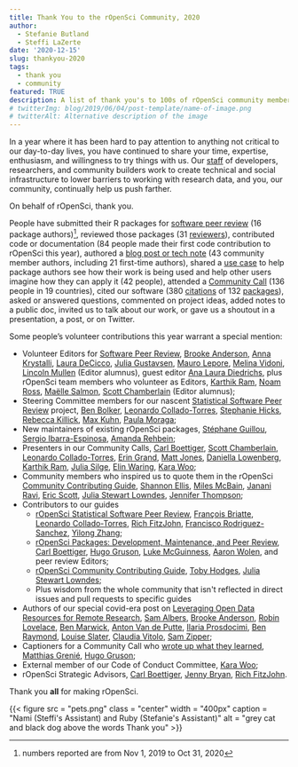 ```yaml
---
title: Thank You to the rOpenSci Community, 2020
author:
  - Stefanie Butland
  - Steffi LaZerte
date: '2020-12-15'
slug: thankyou-2020
tags:
  - thank you
  - community
featured: TRUE
description: A list of thank you's to 100s of rOpenSci community members!
# twitterImg: blog/2019/06/04/post-template/name-of-image.png
# twitterAlt: Alternative description of the image
---
```


In a year where it has been hard to pay attention to anything not critical to our day-to-day lives, you have continued to share your time, expertise, enthusiasm, and willingness to try things with us. Our [staff](/about/#team) of developers, researchers, and community builders work to create technical and social infrastructure to lower barriers to working with research data, and you, our community, continually help us push farther.

On behalf of rOpenSci, thank you. 

People have submitted their R packages for [software peer review](/software-review/) (16 package authors)[^1], reviewed those packages (31 [reviewers](https://devguide.ropensci.org/softwarereviewintro.html#reviewers)), contributed code or documentation (84 people made their first code contribution to rOpenSci this year), authored a [blog post or tech note](/archive/) (43 community member authors, including 21 first-time authors), shared a [use case](/usecases/) to help package authors see how their work is being used and help other users imagine how they can apply it (42 people), attended a [Community Call](/commcalls/) (136 people in 19 countries), cited our software (380 [citations](/citations/) of 132 [packages](/packages/all/)), asked or answered questions, commented on project ideas, added notes to a public doc, invited us to talk about our work, or gave us a shoutout in a presentation, a post, or on Twitter.

Some people’s volunteer contributions this year warrant a special mention:

*   Volunteer Editors for [Software Peer Review](/software-review/), [Brooke Anderson](/author/brooke-anderson/), [Anna Krystalli](/author/anna-krystalli/), [Laura DeCicco](/author/laura-decicco/), [Julia Gustavsen](/author/julia-gustavsen/), [Mauro Lepore](/author/mauro-lepore/), [Melina Vidoni](/author/melina-vidoni/), [Lincoln Mullen](/author/lincoln-mullen/) (Editor alumnus), guest editor [Ana Laura Diedrichs](https://github.com/anadiedrichs), plus rOpenSci team members who volunteer as Editors, [Karthik Ram](/author/karthik-ram/), [Noam Ross](/author/noam-ross/), [Maëlle Salmon](/author/maëlle-salmon/), [Scott Chamberlain](/author/scott-chamberlain/) (Editor alumnus);
*   Steering Committee members for our nascent [Statistical Software Peer Review](/software-review/) project, [Ben Bolker](https://ms.mcmaster.ca/~bolker/), [Leonardo Collado-Torres](http://lcolladotor.github.io/), [Stephanie Hicks](https://www.stephaniehicks.com/), [Rebecca Killick](http://www.lancs.ac.uk/~killick/), [Max Kuhn](http://appliedpredictivemodeling.com/), [Paula Moraga](http://www.paulamoraga.com/);
*   New maintainers of existing rOpenSci packages, [Stéphane Guillou](https://stragu.gitlab.io/), [Sergio Ibarra-Espinosa](https://github.com/ibarraespinosa), [Amanda Rehbein](https://github.com/salvatirehbein);
*   Presenters in our Community Calls, [Carl Boettiger](/author/carl-boettiger/), [Scott Chamberlain](/author/scott-chamberlain/), [Leonardo Collado-Torres](/author/leonardo-collado-torres/), [Erin Grand](/author/erin-grand/), [Matt Jones](/author/matt-jones/), [Daniella Lowenberg](/author/daniella-lowenberg/), [Karthik Ram](/author/karthik-ram/), [Julia Silge](/author/julia-silge/), [Elin Waring](/author/elin-waring/), [Kara Woo](/author/kara-woo/);
*   Community members who inspired us to quote them in the rOpenSci [Community Contributing Guide](https://contributing.ropensci.org/), [Shannon Ellis](/author/shannon-e.-ellis/), [Miles McBain](/author/miles-mcbain/), [Janani Ravi](/author/janani-ravi/), [Eric Scott](https://www.ericrscott.com/), [Julia Stewart Lowndes](/author/julia-stewart-lowndes/), [Jennifer Thompson](/author/jennifer-thompson/);
*   Contributors to our guides
    *   [rOpenSci Statistical Software Peer Review](https://ropenscilabs.github.io/statistical-software-review-book/index.html), [François Briatte](https://github.com/briatte), [Leonardo Collado-Torres](http://lcolladotor.github.io/), [Rich FitzJohn](/author/rich-fitzjohn/), [Francisco Rodriguez-Sanchez](https://frodriguezsanchez.net/), [Yilong Zhang](https://github.com/elong0527);
    *   [rOpenSci Packages: Development, Maintenance, and Peer Review](https://devguide.ropensci.org/), [Carl Boettiger](/author/carl-boettiger/), [Hugo Gruson](/author/hugo-gruson/), [Luke McGuinness](/author/luke-mcguinness/), [Aaron Wolen](/author/aaron-wolen/), and peer review Editors;
    *   [rOpenSci Community Contributing Guide](https://contributing.ropensci.org/), [Toby Hodges](https://github.com/tobyhodges), [Julia Stewart Lowndes](/author/julia-stewart-lowndes/);
    *  Plus wisdom from the whole community that isn't reflected in direct issues and pull requests to specific guides
*   Authors of our special covid-era post on [Leveraging Open Data Resources for Remote Research](/blog/2020/05/19/covid-19-open-data/), [Sam Albers](/author/sam-albers/), [Brooke Anderson](/author/brooke-anderson/), [Robin Lovelace](/author/robin-lovelace/), [Ben Marwick](/author/ben-marwick/), [Anton Van de Putte](/author/anton-van-de-putte/), [Ilaria Prosdocimi](/author/ilaria-prosdocimi/), [Ben Raymond](/author/ben-raymond/), [Louise Slater](/author/louise-slater/), [Claudia Vitolo](/author/claudia-vitolo/), [Sam Zipper](/author/sam-zipper/);
*   Captioners for a Community Call who [wrote up what they learned](/blog/2020/07/15/subtitles/), [Matthias Grenié](/author/matthias-grenié/), [Hugo Gruson](/author/hugo-gruson/);
*   External member of our Code of Conduct Committee, [Kara Woo](/author/kara-woo/);
*   rOpenSci Strategic Advisors, [Carl Boettiger](/author/carl-boettiger/), 
[Jenny Bryan](/author/jenny-bryan/), [Rich FitzJohn](/author/rich-fitzjohn/).

Thank you **all** for making rOpenSci.

{{< figure src = "pets.png" class = "center" width = "400px" caption = "Nami (Steffi's Assistant) and Ruby (Stefanie's Assistant)" alt = "grey cat and black dog above the words Thank you" >}}



[^1]: numbers reported are from Nov 1, 2019 to Oct 31, 2020

